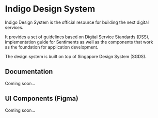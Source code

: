 # Indigo Design System

Indigo Design System is the official resource for building the next digital services.

It provides a set of guidelines based on Digital Service Standards (DSS), implementation guide for Sentiments as well as the components that work as the foundation for application development.

The design system is built on top of Singapore Design System (SGDS).

## Documentation

Coming soon...

## UI Components (Figma)

Coming soon...
